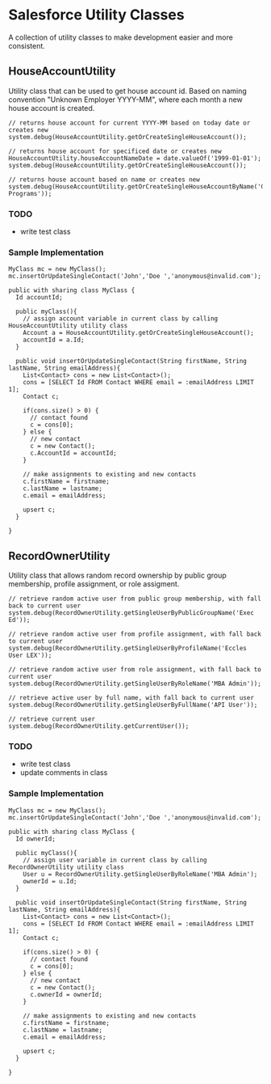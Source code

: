 # Salesforce Utility Classes

A collection of utility classes to make development easier and more consistent.

## HouseAccountUtility

Utility class that can be used to get house account id. Based on naming convention "Unknown Employer YYYY-MM", where each month a new house account is created.

```
// returns house account for current YYYY-MM based on today date or creates new
system.debug(HouseAccountUtility.getOrCreateSingleHouseAccount());

// returns house account for specificed date or creates new
HouseAccountUtility.houseAccountNameDate = date.valueOf('1999-01-01');
system.debug(HouseAccountUtility.getOrCreateSingleHouseAccount());

// returns house account based on name or creates new
system.debug(HouseAccountUtility.getOrCreateSingleHouseAccountByName('Graduate Programs'));
```

### TODO

- write test class

### Sample Implementation

```
MyClass mc = new MyClass();
mc.insertOrUpdateSingleContact('John','Doe ','anonymous@invalid.com');
```

```
public with sharing class MyClass {
  Id accountId;

  public myClass(){
    // assign account variable in current class by calling HouseAccountUtility utility class
    Account a = HouseAccountUtility.getOrCreateSingleHouseAccount();
    accountId = a.Id;
  }

  public void insertOrUpdateSingleContact(String firstName, String lastName, String emailAddress){
    List<Contact> cons = new List<Contact>();
    cons = [SELECT Id FROM Contact WHERE email = :emailAddress LIMIT 1];
    Contact c;

    if(cons.size() > 0) {
      // contact found
      c = cons[0];
    } else {
      // new contact
      c = new Contact();
      c.AccountId = accountId;
    }

    // make assignments to existing and new contacts
    c.firstName = firstname;
    c.lastName = lastname;
    c.email = emailAddress;

    upsert c;
  }

}
```

## RecordOwnerUtility

Utility class that allows random record ownership by public group membership, profile assignment, or role assigment.

```
// retrieve random active user from public group membership, with fall back to current user
system.debug(RecordOwnerUtility.getSingleUserByPublicGroupName('Exec Ed'));

// retrieve random active user from profile assignment, with fall back to current user
system.debug(RecordOwnerUtility.getSingleUserByProfileName('Eccles User LEX'));

// retrieve random active user from role assignment, with fall back to current user
system.debug(RecordOwnerUtility.getSingleUserByRoleName('MBA Admin'));

// retrieve active user by full name, with fall back to current user
system.debug(RecordOwnerUtility.getSingleUserByFullName('API User'));

// retrieve current user
system.debug(RecordOwnerUtility.getCurrentUser());
```

### TODO

- write test class
- update comments in class

### Sample Implementation

```
MyClass mc = new MyClass();
mc.insertOrUpdateSingleContact('John','Doe ','anonymous@invalid.com');
```

```
public with sharing class MyClass {
  Id ownerId;

  public myClass(){
    // assign user variable in current class by calling RecordOwnerUtility utility class
    User u = RecordOwnerUtility.getSingleUserByRoleName('MBA Admin');
    ownerId = u.Id;
  }

  public void insertOrUpdateSingleContact(String firstName, String lastName, String emailAddress){
    List<Contact> cons = new List<Contact>();
    cons = [SELECT Id FROM Contact WHERE email = :emailAddress LIMIT 1];
    Contact c;

    if(cons.size() > 0) {
      // contact found
      c = cons[0];
    } else {
      // new contact
      c = new Contact();
      c.ownerId = ownerId;
    }

    // make assignments to existing and new contacts
    c.firstName = firstname;
    c.lastName = lastname;
    c.email = emailAddress;

    upsert c;
  }

}
```
